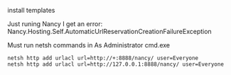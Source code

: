 
install templates

Just runing Nancy I get an error: Nancy.Hosting.Self.AutomaticUrlReservationCreationFailureException

Must run netsh commands in As Administrator cmd.exe
```
netsh http add urlacl url=http://+:8888/nancy/ user=Everyone
netsh http add urlacl url=http://127.0.0.1:8888/nancy/ user=Everyone
```
